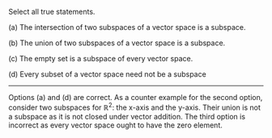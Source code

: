 Select all true statements.

(a) The intersection of two subspaces of a vector space is a subspace.

(b) The union of two subspaces of a vector space is a subspace.

(c) The empty set is a subspace of every vector space.

(d) Every subset of a vector space need not be a subspace

<hr>



Options (a) and (d) are correct. As a counter example for the second option, consider two subspaces for $\mathbb{R}^{2}$: the x-axis and the y-axis. Their union is not a subspace as it is not closed under vector addition. The third option is incorrect as every vector space ought to have the zero element.